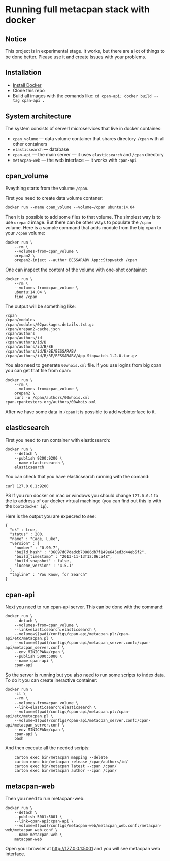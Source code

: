 # Running full metacpan stack with docker

## Notice

This project is in experimental stage. It works, but there are a lot of things
to be done better. Please use it and create Issues with your problems.

## Installation

 * [Install Docker](https://docs.docker.com/installation/)
 * Clone this repo
 * Build all images with the comands like:
   `cd cpan-api; docker build --tag cpan-api .`

## System architecture

The system consists of serverl microservices that live in docker containes:

 * `cpan_volume` — data volume container that shares directory `/cpan` with
   all other containers
 * `elasticsearch` — database
 * `cpan-api` — the main server — it uses `elasticsearch` and `/cpan`
    directory
 * `metacpan-web` — the web interface — it works with `cpan-api`

## cpan_volume

Eveything starts from the volume `/cpan`.

First you need to create data volume contaner:

    docker run --name cpan_volume --volume=/cpan ubuntu:14.04

Then it is possible to add some files to that volume. The simplest way is to
use `orepan2` image. But there can be other ways to populate the `/cpan`
volume. Here is a sample command that adds module from the big cpan to your
`/cpan` volume:

    docker run \
        --rm \
        --volumes-from=cpan_volume \
        orepan2 \
        orepan2-inject --author BESSARABV App::Stopwatch /cpan

One can inspect the content of the volume with one-shot container:

    docker run \
        --rm \
        --volumes-from=cpan_volume \
        ubuntu:14.04 \
        find /cpan

The output will be something like:

    /cpan
    /cpan/modules
    /cpan/modules/02packages.details.txt.gz
    /cpan/orepan2-cache.json
    /cpan/authors
    /cpan/authors/id
    /cpan/authors/id/B
    /cpan/authors/id/B/BE
    /cpan/authors/id/B/BE/BESSARABV
    /cpan/authors/id/B/BE/BESSARABV/App-Stopwatch-1.2.0.tar.gz

You also need to generate `00whois.xml` file. If you use logins from big cpan
you can get that file from cpan:

    docker run \
        --rm \
        --volumes-from=cpan_volume \
        orepan2 \
        curl -o /cpan/authors/00whois.xml cpan.cpantesters.org/authors/00whois.xml

After we have some data in `/cpan` it is possible to add webinterface to it.

## elasticsearch

First you need to run container with elasticsearch:

    docker run \
        --detach \
        --publish 9200:9200 \
        --name elasticsearch \
        elasticsearch

You can check that you have elasticsearch running with the comand:

    curl 127.0.0.1:9200

PS If you run docker on mac or windows you should change `127.0.0.1` to the ip
address of our docker virtual machinge (you can find out this ip with the
`boot2docker ip`).

Here is the output you are expecred to see:

    {
      "ok" : true,
      "status" : 200,
      "name" : "Cage, Luke",
      "version" : {
        "number" : "0.90.7",
        "build_hash" : "36897d07dadcb70886db7f149e645ed3d44eb5f2",
        "build_timestamp" : "2013-11-13T12:06:54Z",
        "build_snapshot" : false,
        "lucene_version" : "4.5.1"
      },
      "tagline" : "You Know, for Search"
    }

## cpan-api

Next you need to run cpan-api server. This can be done with the command:

    docker run \
        --detach \
        --volumes-from=cpan_volume \
        --link=elasticsearch:elasticsearch \
        --volume=$(pwd)/configs/cpan-api/metacpan.pl:/cpan-api/etc/metacpan.pl \
        --volume=$(pwd)/configs/cpan-api/metacpan_server.conf:/cpan-api/metacpan_server.conf \
        --env MINICPAN=/cpan \
        --publish 5000:5000 \
        --name cpan-api \
        cpan-api

So the server is running but you also need to run some scripts to index data.
To do it you can create ineractive container:

    docker run \
        -it \
        --rm \
        --volumes-from=cpan_volume \
        --link=elasticsearch:elasticsearch \
        --volume=$(pwd)/configs/cpan-api/metacpan.pl:/cpan-api/etc/metacpan.pl \
        --volume=$(pwd)/configs/cpan-api/metacpan_server.conf:/cpan-api/metacpan_server.conf \
        --env MINICPAN=/cpan \
        cpan-api \
        bash

And then execute all the needed scripts:

        carton exec bin/metacpan mapping --delete
        carton exec bin/metacpan release /cpan/authors/id/
        carton exec bin/metacpan latest --cpan /cpan/
        carton exec bin/metacpan author --cpan /cpan/

## metacpan-web

Then you need to run metacpan-web:

    docker run \
        --detach \
        --publish 5001:5001 \
        --link=cpan-api:cpan-api \
        --volume=$(pwd)/configs/metacpan-web/metacpan_web.conf:/metacpan-web/metacpan_web.conf \
        --name metacpan-web \
        metacpan-web

Open your browser at http://127.0.0.1:5001 and you will see metacpan web
interface.
